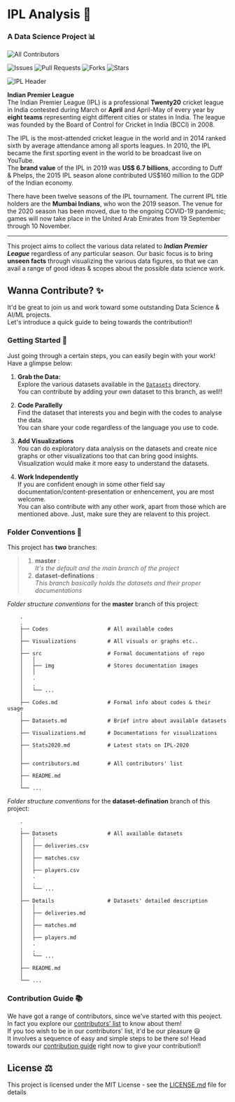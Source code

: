 # IPL Analysis 🏏  

### A Data Science Project 📊  

 <!-- ALL-CONTRIBUTORS-BADGE:START - Do not remove or modify this section -->
![All Contributors](https://img.shields.io/github/contributors/Team-thedatatribune/IPL-Analysis?style=for-the-badge)
<!-- ALL-CONTRIBUTORS-BADGE:END -->  
  
![Issues](https://img.shields.io/github/issues/Team-thedatatribune/IPL-Analysis?style=for-the-badge)
![Pull Requests](https://img.shields.io/github/issues-pr/Team-thedatatribune/IPL-Analysis?style=for-the-badge)
![Forks](https://img.shields.io/github/forks/Team-thedatatribune/IPL-Analysis?style=for-the-badge)
![Stars](https://img.shields.io/github/stars/Team-thedatatribune/IPL-Analysis?style=for-the-badge)


![IPL Header](./src/img/header.png)  
  
**Indian Premier League**   
The Indian Premier League (IPL) is a professional **Twenty20** cricket league in India contested during March or **April** and April-May of every year by **eight teams** representing eight different cities or states in India. The league was founded by the Board of Control for Cricket in India (BCCI) in 2008.  
  
The IPL is the most-attended cricket league in the world and in 2014 ranked sixth by average attendance among all sports leagues. In 2010, the IPL became the first sporting event in the world to be broadcast live on YouTube.   
The **brand value** of the IPL in 2019 was **US$ 6.7 billions**, according to Duff & Phelps, the 2015 IPL season alone contributed US$160 million to the GDP of the Indian economy.   
  
There have been twelve seasons of the IPL tournament. The current IPL title holders are the **Mumbai Indians**, who won the 2019 season. The venue for the 2020 season has been moved, due to the ongoing COVID-19 pandemic; games will now take place in the United Arab Emirates from 19 September through 10 November.  

---

This project aims to collect the various data related to _**Indian Premier League**_ regardless of any particular season. Our basic focus is to bring **unseen facts** through visualizing the various data figures, so that we can avail a range of good ideas & scopes about the possible data science work.  

<!--
## Scope of this repository
Our data analysis can be carried out in order to acheive the following outcomes:
a) How long (in terms of runs) a partnership between batsmen can go if provided boller is bolling currently
b) Hence, how much a team can score in an inning or 1st powerplay (provided data of first over)
c) We can make a ML model to predict the final ranking of the teams in points-table by the end of current season (based on the stats and data about the results of the previous few matches)..... and many more...

Let's know your ideas as well....
-->
  
## Wanna Contribute? ✨
  
It'd be great to join us and work toward some outstanding Data Science & AI/ML projects.  
Let's introduce a quick guide to being towards the contribution!!  

### Getting Started 🐢

 Just going through a certain steps, you can easily begin with your work!  
 Have a glimpse below:  

 1. **Grab the Data:**  
 Explore the various datasets available in the [```Datasets```](https://github.com/Team-thedatatribune/IPL-Analysis/tree/dataset-defination) directory.  
 You can contribute by adding your own dataset to this branch, as well!!  

 2. **Code Parallelly**  
 Find the dataset that interests you and begin with the codes to analyse the data.  
 You can share your code regardless of the language you use to code.  

 3. **Add Visualizations**  
 You can do exploratory data analysis on the datasets and create nice graphs or other visualizations too that can bring good insights.  
 Visualization would make it more easy to understand the datasets.  

 4. **Work Independently**  
 If you are confident enough in some other field say documentation/content-presentation or enhencement, you are most welcome.  
 You can also contribute with any other work, apart from those which are mentioned above. Just, make sure they are relavent to this project.

### Folder Conventions 📂

This project has **two** branches:  

> 1. **master** :  
>   _It's the default and the main branch of the project_
> 2. **dataset-definations** :  
>   _This branch basically holds the datasets and their proper documentations_  

  
_Folder structure conventions_ for the **master** branch of this project:  

```
    .
    .
    ├── Codes                   # All available codes
    │
    ├── Visualizations          # All visuals or graphs etc..
    │
    ├── src                     # Formal documentations of repo
    │   │
    │   ├── img                 # Stores documentation images 
    │   │
    │   .
    │   .
    │   └── ...         
    │
    ├── Codes.md                # Formal info about codes & their usage
    │
    ├── Datasets.md             # Brief intro about available datasets 
    │
    ├── Visualizations.md       # Documentations for visualizations
    │   
    ├── Stats2020.md            # Latest stats on IPL-2020
    │
    │
    ├── contributors.md         # All contributors' list
    │
    ├── README.md                  
    │
    └── ...
```
  
_Folder structure conventions_ for the **dataset-defination** branch of this project:   
  
```
    .
    .
    ├── Datasets                # All available datasets
    │   │
    │   ├── deliveries.csv  
    │   │
    │   ├── matches.csv  
    │   │
    │   ├── players.csv  
    │   .
    │   .
    │   └── ...   
    │
    ├── Details                 # Datasets' detailed description
    │   │
    │   ├── deliveries.md  
    │   │
    │   ├── matches.md  
    │   │
    │   ├── players.md  
    │   .
    │   .
    │   └── ...   
    │
    ├── README.md  
    │
    └── ...
```  
  
### Contribution Guide 📚  

We have got a range of contributors, since we've started with this peoject. In fact you explore our [contributors' list](./contributors.md) to know about them!  
If you too wish to be in our contributors' list, it'd be our pleasure 😃   
It involves a sequence of easy and simple steps to be there so! Head towards our [contribution guide](./src/contributionGuide.md) right now to give your contribution!!  

## License ⚖️

This project is licensed under the MIT License - see the [LICENSE.md](./LICENSE.md) file for details
